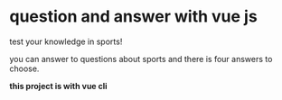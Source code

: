 # question and answer with vue js


test your knowledge in sports!

you can answer to questions about sports and there is four answers to choose. 




**this project is with vue cli**
